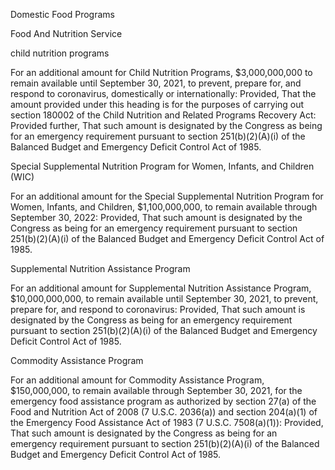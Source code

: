 Domestic Food Programs

Food And Nutrition Service

child nutrition programs

For an additional amount for Child Nutrition Programs, $3,000,000,000 to remain available until September 30, 2021, to prevent, prepare for, and respond to coronavirus, domestically or internationally: Provided, That the amount provided under this heading is for the purposes of carrying out section 180002 of the Child Nutrition and Related Programs Recovery Act: Provided further, That such amount is designated by the Congress as being for an emergency requirement pursuant to section 251(b)(2)(A)(i) of the Balanced Budget and Emergency Deficit Control Act of 1985.

Special Supplemental Nutrition Program for Women, Infants, and Children (WIC)

For an additional amount for the Special Supplemental Nutrition Program for Women, Infants, and Children, $1,100,000,000, to remain available through September 30, 2022: Provided, That such amount is designated by the Congress as being for an emergency requirement pursuant to section 251(b)(2)(A)(i) of the Balanced Budget and Emergency Deficit Control Act of 1985.

Supplemental Nutrition Assistance Program

For an additional amount for Supplemental Nutrition Assistance Program, $10,000,000,000, to remain available until September 30, 2021, to prevent, prepare for, and respond to coronavirus: Provided, That such amount is designated by the Congress as being for an emergency requirement pursuant to section 251(b)(2)(A)(i) of the Balanced Budget and Emergency Deficit Control Act of 1985.

Commodity Assistance Program

For an additional amount for Commodity Assistance Program, $150,000,000, to remain available through September 30, 2021, for the emergency food assistance program as authorized by section 27(a) of the Food and Nutrition Act of 2008 (7 U.S.C. 2036(a)) and section 204(a)(1) of the Emergency Food Assistance Act of 1983 (7 U.S.C. 7508(a)(1)): Provided, That such amount is designated by the Congress as being for an emergency requirement pursuant to section 251(b)(2)(A)(i) of the Balanced Budget and Emergency Deficit Control Act of 1985.
